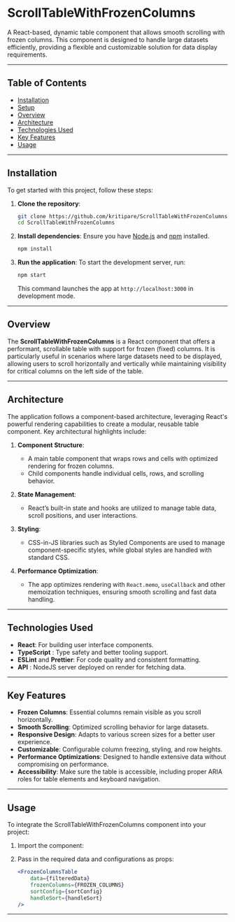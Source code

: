 # ScrollTableWithFrozenColumns

A React-based, dynamic table component that allows smooth scrolling with frozen
columns. This component is designed to handle large datasets efficiently,
providing a flexible and customizable solution for data display requirements.

---

## Table of Contents

-   [Installation](#installation)
-   [Setup](#setup)
-   [Overview](#overview)
-   [Architecture](#architecture)
-   [Technologies Used](#technologies-used)
-   [Key Features](#key-features)
-   [Usage](#usage)

---

## Installation

To get started with this project, follow these steps:

1. **Clone the repository**:

    ```bash
    git clone https://github.com/kritipare/ScrollTableWithFrozenColumns.git
    cd ScrollTableWithFrozenColumns
    ```

2. **Install dependencies**: Ensure you have [Node.js](https://nodejs.org/) and
   [npm](https://www.npmjs.com/) installed.

    ```bash
    npm install
    ```

3. **Run the application**: To start the development server, run:
    ```bash
    npm start
    ```
    This command launches the app at `http://localhost:3000` in development
    mode.

---

## Overview

The **ScrollTableWithFrozenColumns** is a React component that offers a
performant, scrollable table with support for frozen (fixed) columns. It is
particularly useful in scenarios where large datasets need to be displayed,
allowing users to scroll horizontally and vertically while maintaining
visibility for critical columns on the left side of the table.

---

## Architecture

The application follows a component-based architecture, leveraging React's
powerful rendering capabilities to create a modular, reusable table component.
Key architectural highlights include:

1. **Component Structure**:

    - A main table component that wraps rows and cells with optimized rendering
      for frozen columns.
    - Child components handle individual cells, rows, and scrolling behavior.

2. **State Management**:

    - React’s built-in state and hooks are utilized to manage table data, scroll
      positions, and user interactions.

3. **Styling**:

    - CSS-in-JS libraries such as Styled Components are used to manage
      component-specific styles, while global styles are handled with standard
      CSS.

4. **Performance Optimization**:
    - The app optimizes rendering with `React.memo`, `useCallback` and other
      memoization techniques, ensuring smooth scrolling and fast data handling.

---

## Technologies Used

-   **React**: For building user interface components.
-   **TypeScript** : Type safety and better tooling support.
-   **ESLint** and **Prettier**: For code quality and consistent formatting.
-   **API** : NodeJS server deployed on render for fetching data.

---

## Key Features

-   **Frozen Columns**: Essential columns remain visible as you scroll
    horizontally.
-   **Smooth Scrolling**: Optimized scrolling behavior for large datasets.
-   **Responsive Design**: Adapts to various screen sizes for a better user
    experience.
-   **Customizable**: Configurable column freezing, styling, and row heights.
-   **Performance Optimizations**: Designed to handle extensive data without
    compromising on performance.
-   **Accessibility**: Make sure the table is accessible, including proper ARIA
    roles for table elements and keyboard navigation.

---

## Usage

To integrate the ScrollTableWithFrozenColumns component into your project:

1. Import the component:

2. Pass in the required data and configurations as props:
    ```jsx
    <FrozenColumnsTable
        data={filteredData}
        frozenColumns={FROZEN_COLUMNS}
        sortConfig={sortConfig}
        handleSort={handleSort}
    />
    ```

---
